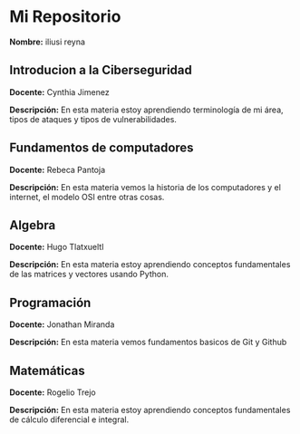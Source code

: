# Mi Repositorio

**Nombre:** iliusi reyna

## Introducion a la Ciberseguridad ##
**Docente:** Cynthia Jimenez 

**Descripción:** En esta materia estoy aprendiendo terminología de mi área, tipos de ataques y tipos de vulnerabilidades. 

## Fundamentos de computadores
**Docente:** Rebeca Pantoja

**Descripción:** En esta materia vemos la historia de los computadores y el internet, el modelo OSI entre otras cosas.

## Algebra
**Docente:** Hugo Tlatxueltl

**Descripción:** En esta materia estoy aprendiendo conceptos fundamentales de las matrices y vectores usando Python.

## Programación
**Docente:** Jonathan Miranda 

**Descripción:** En esta materia vemos fundamentos basicos de Git y Github 

## Matemáticas
**Docente:** Rogelio Trejo

**Descripción:** En esta materia estoy aprendiendo conceptos fundamentales de cálculo diferencial e integral.